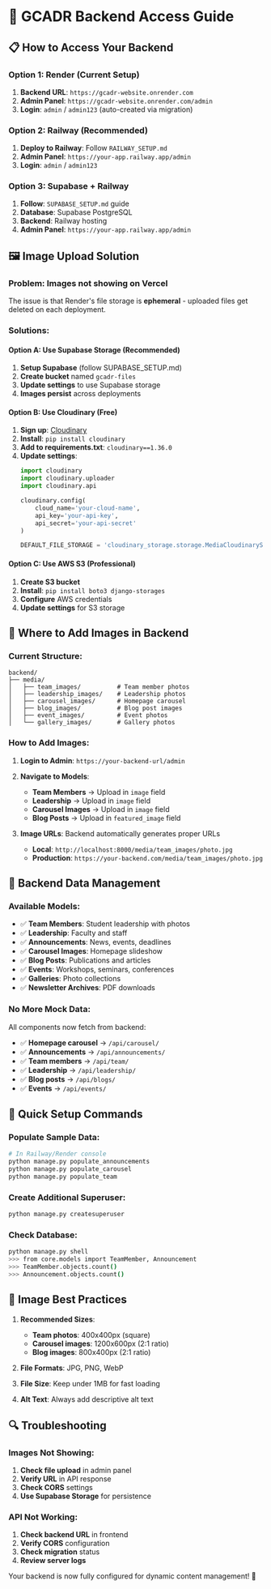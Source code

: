 # 🔐 GCADR Backend Access Guide

## 📋 How to Access Your Backend

### **Option 1: Render (Current Setup)**
1. **Backend URL**: `https://gcadr-website.onrender.com`
2. **Admin Panel**: `https://gcadr-website.onrender.com/admin`
3. **Login**: `admin` / `admin123` (auto-created via migration)

### **Option 2: Railway (Recommended)**
1. **Deploy to Railway**: Follow `RAILWAY_SETUP.md`
2. **Admin Panel**: `https://your-app.railway.app/admin`
3. **Login**: `admin` / `admin123`

### **Option 3: Supabase + Railway**
1. **Follow**: `SUPABASE_SETUP.md` guide
2. **Database**: Supabase PostgreSQL
3. **Backend**: Railway hosting
4. **Admin Panel**: `https://your-app.railway.app/admin`

## 🖼️ **Image Upload Solution**

### **Problem**: Images not showing on Vercel
The issue is that Render's file storage is **ephemeral** - uploaded files get deleted on each deployment.

### **Solutions**:

#### **Option A: Use Supabase Storage (Recommended)**
1. **Setup Supabase** (follow SUPABASE_SETUP.md)
2. **Create bucket** named `gcadr-files`
3. **Update settings** to use Supabase storage
4. **Images persist** across deployments

#### **Option B: Use Cloudinary (Free)**
1. **Sign up**: [Cloudinary](https://cloudinary.com)
2. **Install**: `pip install cloudinary`
3. **Add to requirements.txt**: `cloudinary==1.36.0`
4. **Update settings**:
   ```python
   import cloudinary
   import cloudinary.uploader
   import cloudinary.api

   cloudinary.config(
       cloud_name='your-cloud-name',
       api_key='your-api-key',
       api_secret='your-api-secret'
   )

   DEFAULT_FILE_STORAGE = 'cloudinary_storage.storage.MediaCloudinaryStorage'
   ```

#### **Option C: Use AWS S3 (Professional)**
1. **Create S3 bucket**
2. **Install**: `pip install boto3 django-storages`
3. **Configure** AWS credentials
4. **Update settings** for S3 storage

## 📁 **Where to Add Images in Backend**

### **Current Structure**:
```
backend/
├── media/
│   ├── team_images/          # Team member photos
│   ├── leadership_images/    # Leadership photos  
│   ├── carousel_images/      # Homepage carousel
│   ├── blog_images/          # Blog post images
│   ├── event_images/         # Event photos
│   └── gallery_images/       # Gallery photos
```

### **How to Add Images**:

1. **Login to Admin**: `https://your-backend-url/admin`
2. **Navigate to Models**:
   - **Team Members** → Upload in `image` field
   - **Leadership** → Upload in `image` field
   - **Carousel Images** → Upload in `image` field
   - **Blog Posts** → Upload in `featured_image` field

3. **Image URLs**: Backend automatically generates proper URLs
   - **Local**: `http://localhost:8000/media/team_images/photo.jpg`
   - **Production**: `https://your-backend.com/media/team_images/photo.jpg`

## 🔧 **Backend Data Management**

### **Available Models**:
- ✅ **Team Members**: Student leadership with photos
- ✅ **Leadership**: Faculty and staff
- ✅ **Announcements**: News, events, deadlines
- ✅ **Carousel Images**: Homepage slideshow
- ✅ **Blog Posts**: Publications and articles
- ✅ **Events**: Workshops, seminars, conferences
- ✅ **Galleries**: Photo collections
- ✅ **Newsletter Archives**: PDF downloads

### **No More Mock Data**:
All components now fetch from backend:
- ✅ **Homepage carousel** → `/api/carousel/`
- ✅ **Announcements** → `/api/announcements/`
- ✅ **Team members** → `/api/team/`
- ✅ **Leadership** → `/api/leadership/`
- ✅ **Blog posts** → `/api/blogs/`
- ✅ **Events** → `/api/events/`

## 🚀 **Quick Setup Commands**

### **Populate Sample Data**:
```bash
# In Railway/Render console
python manage.py populate_announcements
python manage.py populate_carousel
python manage.py populate_team
```

### **Create Additional Superuser**:
```bash
python manage.py createsuperuser
```

### **Check Database**:
```bash
python manage.py shell
>>> from core.models import TeamMember, Announcement
>>> TeamMember.objects.count()
>>> Announcement.objects.count()
```

## 🎯 **Image Best Practices**

1. **Recommended Sizes**:
   - **Team photos**: 400x400px (square)
   - **Carousel images**: 1200x600px (2:1 ratio)
   - **Blog images**: 800x400px (2:1 ratio)

2. **File Formats**: JPG, PNG, WebP
3. **File Size**: Keep under 1MB for fast loading
4. **Alt Text**: Always add descriptive alt text

## 🔍 **Troubleshooting**

### **Images Not Showing**:
1. **Check file upload** in admin panel
2. **Verify URL** in API response
3. **Check CORS** settings
4. **Use Supabase Storage** for persistence

### **API Not Working**:
1. **Check backend URL** in frontend
2. **Verify CORS** configuration
3. **Check migration** status
4. **Review server logs**

Your backend is now fully configured for dynamic content management! 🎉
